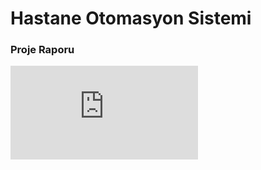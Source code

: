 # Hastane Otomasyon Sistemi

### Proje Raporu

![Rapor](https://github.com/busraozdemir0/HastaneOtomasyonu/blob/master/VTYS_Rapor.pdf)
